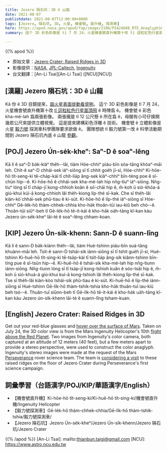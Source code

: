 ```yaml
---
title: Jezero 隕石坑：3D ê 山龍
date: 2021-08-07
publishdate: 2021-08-07T12:00:00+0800
tags: [Jezero, 隕石坑, 3D, 火星, 機會號, 直升機, 探測車]
hero: https://apod.nasa.gov/apod/fap/image/2108/PIA24688_RTE_Anaglyph1024.jpg
summary: 這个 3D 彩色影像是 tī 7 月 24，火星機會號直升機第十改 tī 這粒紅色行星面頂飛 ê 時陣翕 ê。

---
```


{{% apod %}}

- 原始文章：[Jezero Crater: Raised Ridges in 3D](https://apod.nasa.gov/apod/ap210807.html)
- 影像提供：[NASA](https://www.nasa.gov/), [JPL-Caltech](https://www.jpl.nasa.gov), [Ingenuity](https://mars.nasa.gov/technology/helicopter/)
- 台文翻譯：[An-Li Tsai][An-Li Tsai] ([NCU][NCU])

## [漢羅] Jezero 隕石坑：3D ê 山龍
Kā 你 ê 3D 目鏡提來，[踮火星表面徙動看覓咧][hover over the surface of Mars]。
這个 3D 彩色影像是 tī 7 月 24，火星機會號直升機第十改 [tī 這粒紅色行星面頂飛][flight above the Red Planet] ê 時陣翕 ê。
機會號 ê 彩色 kha-mé-lah 翕兩張影像。
兩張攏是 tī 12 公尺懸 ê 所在翕 ê，毋閣有小可仔搝開幾若公尺來提供立體視覺。
這是提來建構彩色浮雕 ê 技術。
機會號 ê 立體影像是火星 [毅力號][Perseverance] 探測車科學團隊要求欲做 ê。
團隊想欲 tī 毅力號第一改 ê 科學活動期間到 Jezero 隕石坑內底 ê 山龍 [參觀][considering a visit]。

## [POJ] Jezero Ún-se̍k-kheⁿ: Saⁿ-D ê soaⁿ-lêng
Kā lí ê saⁿ-D ba̍k-kiàⁿ the̍h--lâi, tiám Hóe-chhiⁿ piáu-bīn sóa-tāng khòaⁿ-māi leh.
Chi̍t-ê saⁿ-D chhái-sek iáⁿ-siōng sī tī chhit goe̍h jī-sì, Hóe-chhiⁿ Ki-hōe-hō ti̍t-seng-ki tē-cha̍p-kái tī chi̍t-lia̍p âng-sek kiâⁿ-chhiⁿ bīn-téng poe ê sî-chūn hip--ê.
Ki-hōe-hō ê chhái-sek kha-mé-lah hip nn̄g-tiuⁿ iáⁿ-siōng.
Nn̄g-tiuⁿ lóng sī tī cha̍p-jī kong-chhioh koân ê só͘-chāi hip ê, m̄-koh ū sió-khóa-á giú-khui kúi-ā kong-chhioh lâi the̍h-kiong li̍p-thé sī-kak.
Che sī the̍h-lâi kiàn-kò͘ chhái-sek phû-tiau ê ki-su̍t.
Ki-hōe-hō ê li̍p-thé iáⁿ-siōng sī Hóe-chhiⁿ Gē-le̍k-hō thàm-chhek-chhia kho-ha̍k thoân-tūi iau-kiû beh chò--ê.
Thoân-tūi siūⁿ-beh tī Gē-le̍k-hō tē-it-kái ê kho-ha̍k oa̍h-tāng kî-kan kàu Jezero ún-se̍k-kheⁿ lāi-té ê soaⁿ-lêng chham-koan.

## [KIP] Jezero Ún-si̍k-khenn: Sann-D ê suann-lîng
Kā lí ê sann-D ba̍k-kiànn the̍h--lâi, tiám Hué-tshinn piáu-bīn suá-tāng khuànn-māi leh.
Tsi̍t-ê sann-D tshái-sik iánn-siōng sī tī tshit gue̍h jī-sì, Hué-tshinn Ki-huē-hō ti̍t-sing-ki tē-tsa̍p-kái tī tsi̍t-lia̍p âng-sik kiânn-tshinn bīn-tíng pue ê sî-tsūn hip--ê.
Ki-huē-hō ê tshái-sik kha-mé-lah hip nn̄g-tiunn iánn-siōng.
Nn̄g-tiunn lóng sī tī tsa̍p-jī kong-tshioh kuân ê sóo-tsāi hip ê, m̄-koh ū sió-khuá-á giú-khui kuí-ā kong-tshioh lâi the̍h-kiong li̍p-thé sī-kak.
Tse sī the̍h-lâi kiàn-kòo tshái-sik phû-tiau ê ki-su̍t.
Ki-huē-hō ê li̍p-thé iánn-siōng sī Hué-tshinn Gē-li̍k-hō thàm-tshik-tshia kho-ha̍k thuân-tuī iau-kiû beh tsò--ê.
Thuân-tuī siūnn-beh tī Gē-li̍k-hō tē-it-kái ê kho-ha̍k ua̍h-tāng kî-kan kàu Jezero ún-si̍k-khenn lāi-té ê suann-lîng tsham-kuan.

## [English] Jezero Crater: Raised Ridges in 3D
Get out your red-blue glasses and [hover over the surface of Mars][hover over the surface of Mars].
Taken on July 24, the 3D color view is from the Mars Ingenuity Helicopter's 10th [flight above the Red Planet][flight above the Red Planet].
Two images from Ingenuity's color camera, both captured at an altitude of 12 meters (40 feet), but a few meters apart to provide a stereo perspective, were used to construct the color anaglyph.
Ingenuity's stereo images were made at the request of the Mars [Perseverance][Perseverance] rover science team.
The team is [considering a visit][considering a visit] to these raised ridges on the floor of Jezero Crater during Perseverance's first science campaign.

## 詞彙學習（台語漢字/POJ/KIP/華語漢字/English）
- 【機會號直升機】Ki-hōe-hō ti̍t-seng-ki/Ki-huē-hō ti̍t-sing-ki/機會號直升機/Ingenuity Helicopter
- 【毅力號探測車】Gē-le̍k-hō thàm-chhek-chhia/Gē-li̍k-hō thàm-tshik-tshia/毅力號探測車/
- 【Jezero 隕石坑】Jezero Ún-se̍k-kheⁿ/Jezero Ún-si̍k-khenn/Jezero 隕石坑/Jezero Crater

{{% /apod %}}
[An-Li Tsai]: mailto:thianbun.taigi@gmail.com
[NCU]: https://www.astro.ncu.edu.tw

[hover over the surface of Mars]:https://mars.nasa.gov/news/9004/my-favorite-martian-image-helicopter-scouts-ridge-area-for-perseverance/
[flight above the Red Planet]:https://mars.nasa.gov/technology/helicopter/status/
[Perseverance]:https://www.nasa.gov/press-release/nasa-perseverance-mars-rover-to-acquire-first-sample
[considering a visit]:https://mars.nasa.gov/mars2020/mission/where-is-the-rover/
